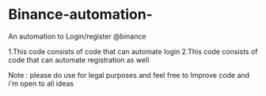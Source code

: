 # Binance-automation-
An automation to Login/register  @binance 

1.This code consists of code that can automate login 
2.This code consists of code that can automate registration as well 

Note : please do use for legal purposes and feel free to Improve code and i'm open to all ideas 
